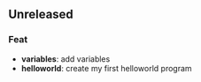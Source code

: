 ## Unreleased

### Feat

- **variables**: add variables
- **helloworld**: create my first helloworld program
